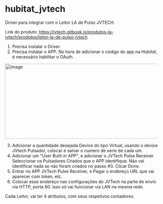 # hubitat_jvtech
Driver para integrar com o Leitor LA de Pulso JVTECH.

Link do produto: https://jvtech.gitbook.io/produtos-la-jvtech/produtos/leitor-la-de-pulso-jvtech


1. Precisa instalar o Driver.
2. Precisa instalar o APP. No hora de adicionar o código do app na Hubitat, é necessário habilitar o OAuth.

<img width="1621" height="246" alt="image" src="https://github.com/user-attachments/assets/87a14950-8aee-49b4-8bfd-1c14300f09fc" />


3. Adicionar a quantidade desejada Device do tipo Virtual, usando o device JVtech Pulsador, colocar e salvar o numero de serie de cada um. 
4. Adicionar um "User Built-in APP", e adicionar o JVTech Pulse Receiver. Seleccionar os Pulsadores Criados que o APP identifique. Não vai identificar nada se não foram criados no passo #3. Clicar Done. 
5. Entrar no APP JVTech Pulse Receiver, e Pegar o endereço URL que vai aparecer com token, etc.
6. Colocar esse endereço nas configurações do JVTech na parte de envio via HTTP, porta 80. Isso só vai funcionar via LAN na mesma rede.

Cada Leitor, vai ter 4 atributos, com seus respetivos contadores. 
